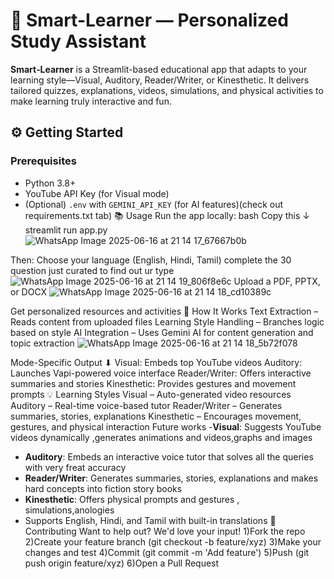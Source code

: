 #                                                          🚀 Smart-Learner — Personalized Study Assistant
**Smart‑Learner** is a Streamlit-based educational app that adapts to your learning style—Visual, Auditory, Reader/Writer, or Kinesthetic. It delivers tailored quizzes, explanations, videos, simulations, and physical activities to make learning truly interactive and fun.

## ⚙️ Getting Started
### Prerequisites
- Python 3.8+  
- YouTube API Key (for Visual mode)  
- (Optional) `.env` with `GEMINI_API_KEY` (for AI features)(check out requirements.txt tab)
📚 Usage
Run the app locally:
bash
Copy this ↓
streamlit run app.py
![WhatsApp Image 2025-06-16 at 21 14 17_67667b0b](https://github.com/user-attachments/assets/7fa0deff-c184-47bf-a6aa-fde5e8b7ef89)

Then:
Choose your language (English, Hindi, Tamil)
complete the 30 question just curated to find out ur type
![WhatsApp Image 2025-06-16 at 21 14 19_806f8e6c](https://github.com/user-attachments/assets/0a6ad989-3ebe-4d35-b6c8-60ca9a0a0065)
Upload a PDF, PPTX, or DOCX
![WhatsApp Image 2025-06-16 at 21 14 18_cd10389c](https://github.com/user-attachments/assets/0f7c99ca-2922-4694-ba85-42206a165095)

Get personalized resources and activities
🧩 How It Works
Text Extraction – Reads content from uploaded files
Learning Style Handling – Branches logic based on style
AI Integration – Uses Gemini AI for content generation and topic extraction
![WhatsApp Image 2025-06-16 at 21 14 18_5b72f078](https://github.com/user-attachments/assets/dfdaf86a-b4d9-4d7a-8769-ee772fcc8ac3)

Mode-Specific Output  ⬇
Visual: Embeds top YouTube videos
Auditory: Launches Vapi-powered voice interface
Reader/Writer: Offers interactive summaries and stories
Kinesthetic: Provides gestures and movement prompts
💡 Learning Styles
Visual – Auto-generated video resources
Auditory – Real-time voice-based tutor
Reader/Writer – Generates summaries, stories, explanations
Kinesthetic – Encourages movement, gestures, and physical interaction
Future works
-**Visual**: Suggests YouTube videos dynamically ,generates animations and videos,graphs and images
- **Auditory**: Embeds an interactive voice tutor that solves all the queries with very freat accuracy 
- **Reader/Writer**: Generates summaries, stories, explanations  and makes hard concepts into fiction story books
- **Kinesthetic**: Offers physical prompts and gestures , simulations,anologies 
- Supports English, Hindi, and Tamil with built-in translations
🤝 Contributing
Want to help out? We'd love your input!
1)Fork the repo
2)Create your feature branch (git checkout -b feature/xyz)
3)Make your changes and test
4)Commit (git commit -m 'Add feature')
5)Push (git push origin feature/xyz)
6)Open a Pull Request
